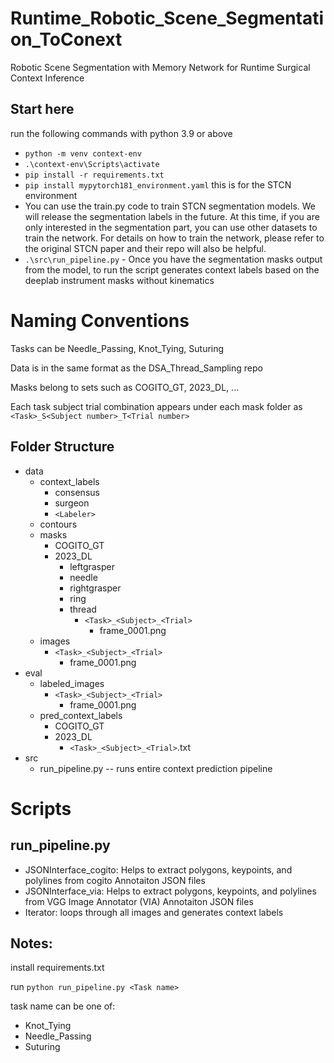 # Runtime_Robotic_Scene_Segmentation_ToConext
Robotic Scene Segmentation with Memory Network for Runtime Surgical Context Inference 

## Start here
run the following commands with python 3.9 or above
* `python -m venv context-env`
* `.\context-env\Scripts\activate`
* `pip install -r requirements.txt`
* `pip install mypytorch181_environment.yaml`  this is for the STCN environment
* You can use the train.py code to train STCN segmentation models. We will release the segmentation labels in the future. At this time, if you are only interested in the segmentation part, you can use other datasets to train the network. For details on how to train the network, please refer to the original STCN paper and their repo will also be helpful. 
* `.\src\run_pipeline.py` - Once you have the segmentation masks output from the model, to run the script generates context labels based on the deeplab instrument masks without kinematics


# Naming Conventions 
Tasks can be Needle_Passing, Knot_Tying, Suturing

Data is in the same format as the DSA_Thread_Sampling repo

Masks belong to sets such as COGITO_GT, 2023_DL, ...

Each task subject trial combination appears under each mask folder as  ```<Task>_S<Subject number>_T<Trial number>```

## Folder Structure
* data
    * context_labels
        * consensus
        * surgeon
        * `<Labeler>`
    * contours
    * masks
        * COGITO_GT
        * 2023_DL
            * leftgrasper
            * needle
            * rightgrasper
            * ring
            * thread
                * ```<Task>_<Subject>_<Trial>```
                    * frame_0001.png
    * images
        * ```<Task>_<Subject>_<Trial>```
            * frame_0001.png
* eval 
    * labeled_images
        * ```<Task>_<Subject>_<Trial>```
            * frame_0001.png
    * pred_context_labels
        * COGITO_GT
        * 2023_DL           
            * ```<Task>_<Subject>_<Trial>```.txt
* src
    * run_pipeline.py -- runs entire context prediction pipeline

# Scripts

## run_pipeline.py

* JSONInterface_cogito: Helps to extract polygons, keypoints, and polylines from cogito Annotaiton JSON files
* JSONInterface_via: Helps to extract polygons, keypoints, and polylines from VGG Image Annotator (VIA) Annotaiton JSON files
* Iterator: loops through all images and generates context labels

## Notes:

install requirements.txt

run `python run_pipeline.py <Task name>`

task name can be one of:
- Knot_Tying
- Needle_Passing
- Suturing
